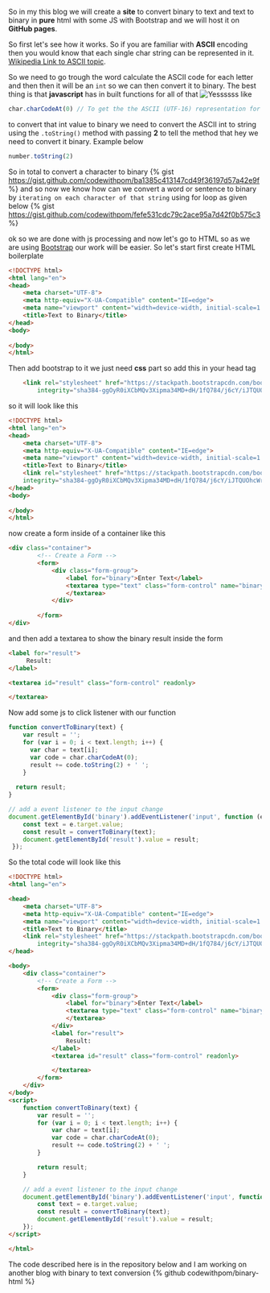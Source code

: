 So in my this blog we will create a **site** to convert binary to text and text to binary in **pure** html with some JS with Bootstrap and we will host it on **GitHub pages**.

So first let's see how it works.
So if you are familiar with **ASCII** encoding then you would know that each single char string can be represented in it. [Wikipedia Link to ASCII topic](https://en.wikipedia.org/wiki/ASCII).

So we need to go trough the word calculate the ASCII code for each letter and then then it will be an ``int`` so we can then convert it to binary. The best thing is that **javascript** has in built functions for all of that
![Yessssss](https://c.tenor.com/qdg13PqYbxMAAAAC/yes-baby.gif)
like 
```js
char.charCodeAt(0) // To get the the ASCII (UTF-16) representation for the character present at the index 0 of the variable char
```
to convert that int value to binary we need to convert the ASCII int to string using the ``.toString()`` method with passing **2** to tell the method that hey we need to convert it binary. Example below

```js
number.toString(2)
```
So in total to convert a character to binary
{% gist https://gist.github.com/codewithpom/ba1385c413147cd49f36197d57a42e9f %}
and so now we know how can we convert a word or sentence to binary by ``iterating on each character of that string`` using for loop as given below
{% gist https://gist.github.com/codewithpom/fefe531cdc79c2ace95a7d42f0b575c3 %}

ok so we are done with js processing and now let's go to HTML
so as we are using [Bootstrap](https://getbootstrap.com/) our work will be easier. So let's start
first create HTML boilerplate 
```html
<!DOCTYPE html>
<html lang="en">
<head>
    <meta charset="UTF-8">
    <meta http-equiv="X-UA-Compatible" content="IE=edge">
    <meta name="viewport" content="width=device-width, initial-scale=1.0">
    <title>Text to Binary</title>
</head>
<body>
    
</body>
</html>
```

Then add bootstrap to it we just need **css** part so add this in your head tag
```html
    <link rel="stylesheet" href="https://stackpath.bootstrapcdn.com/bootstrap/4.3.1/css/bootstrap.min.css"
        integrity="sha384-ggOyR0iXCbMQv3Xipma34MD+dH/1fQ784/j6cY/iJTQUOhcWr7x9JvoRxT2MZw1T" crossorigin="anonymous">
```
so it will look like this
```html
<!DOCTYPE html>
<html lang="en">
<head>
    <meta charset="UTF-8">
    <meta http-equiv="X-UA-Compatible" content="IE=edge">
    <meta name="viewport" content="width=device-width, initial-scale=1.0">
    <title>Text to Binary</title>
    <link rel="stylesheet" href="https://stackpath.bootstrapcdn.com/bootstrap/4.3.1/css/bootstrap.min.css"
    integrity="sha384-ggOyR0iXCbMQv3Xipma34MD+dH/1fQ784/j6cY/iJTQUOhcWr7x9JvoRxT2MZw1T" crossorigin="anonymous">
</head>
<body>
    
</body>
</html>
```
now create a form inside of a container like this
```html
<div class="container">
        <!-- Create a Form -->
        <form>
            <div class="form-group">
                <label for="binary">Enter Text</label>
                <textarea type="text" class="form-control" name="binary" id="binary" placeholder="Enter Binary Number">
                </textarea>
            </div>
            
        </form>
</div>  
```
and then add a textarea to show the binary result inside the form
```html
<label for="result">
     Result:
</label>

<textarea id="result" class="form-control" readonly>

</textarea>
```
Now add some js to click listener with our function
```js
function convertToBinary(text) {
    var result = '';
    for (var i = 0; i < text.length; i++) {
      var char = text[i];
      var code = char.charCodeAt(0);
      result += code.toString(2) + ' ';
    }
  
  return result;
}

// add a event listener to the input change
document.getElementById('binary').addEventListener('input', function (e) {
    const text = e.target.value;
    const result = convertToBinary(text);
    document.getElementById('result').value = result;
 });
```
So the total code will look like this
```html
<!DOCTYPE html>
<html lang="en">

<head>
    <meta charset="UTF-8">
    <meta http-equiv="X-UA-Compatible" content="IE=edge">
    <meta name="viewport" content="width=device-width, initial-scale=1.0">
    <title>Text to Binary</title>
    <link rel="stylesheet" href="https://stackpath.bootstrapcdn.com/bootstrap/4.3.1/css/bootstrap.min.css"
        integrity="sha384-ggOyR0iXCbMQv3Xipma34MD+dH/1fQ784/j6cY/iJTQUOhcWr7x9JvoRxT2MZw1T" crossorigin="anonymous">
</head>

<body>
    <div class="container">
        <!-- Create a Form -->
        <form>
            <div class="form-group">
                <label for="binary">Enter Text</label>
                <textarea type="text" class="form-control" name="binary" id="binary" placeholder="Enter Binary Number">
                </textarea>
            </div>
            <label for="result">
                Result:
            </label>
            <textarea id="result" class="form-control" readonly>

            </textarea>
        </form>
    </div>
</body>
<script>
    function convertToBinary(text) {
        var result = '';
        for (var i = 0; i < text.length; i++) {
            var char = text[i];
            var code = char.charCodeAt(0);
            result += code.toString(2) + ' ';
        }

        return result;
    }

    // add a event listener to the input change
    document.getElementById('binary').addEventListener('input', function (e) {
        const text = e.target.value;
        const result = convertToBinary(text);
        document.getElementById('result').value = result;
    });
</script>

</html>
```

The code described here is in the repository below and I am working on another blog with binary to text conversion
{% github codewithpom/binary-html %}

